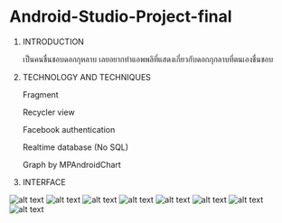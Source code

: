 # Android-Studio-Project-final
1. INTRODUCTION

    เป็นคนชื่นชอบดอกกุหลาบ เลยอยากทำแอพพลิที่แสดงเกี่ยวกับดอกกุกลาบที่ตนเองชื่นชอบ
  
2. TECHNOLOGY AND TECHNIQUES

    Fragment 
  
    Recycler view
  
    Facebook authentication
  
    Realtime database (No SQL)
  
    Graph by MPAndroidChart
  
3. INTERFACE

![alt text](https://sv1.picz.in.th/images/2020/03/21/QQY2KJ.png)
![alt text](https://sv1.picz.in.th/images/2020/03/21/QQYsd9.png)
![alt text](https://sv1.picz.in.th/images/2020/03/21/QQYCPb.png)
![alt text](https://sv1.picz.in.th/images/2020/03/21/QQYumf.png)
![alt text](https://sv1.picz.in.th/images/2020/03/21/QQYn3a.png)
![alt text](https://sv1.picz.in.th/images/2020/03/21/QQYrbq.png)
![alt text](https://sv1.picz.in.th/images/2020/03/21/QQY8pz.png)
![alt text](https://sv1.picz.in.th/images/2020/03/21/QQYV48.png)
